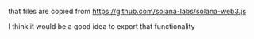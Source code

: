 that files are copied from https://github.com/solana-labs/solana-web3.js

I think it would be a good idea to export that functionality 

